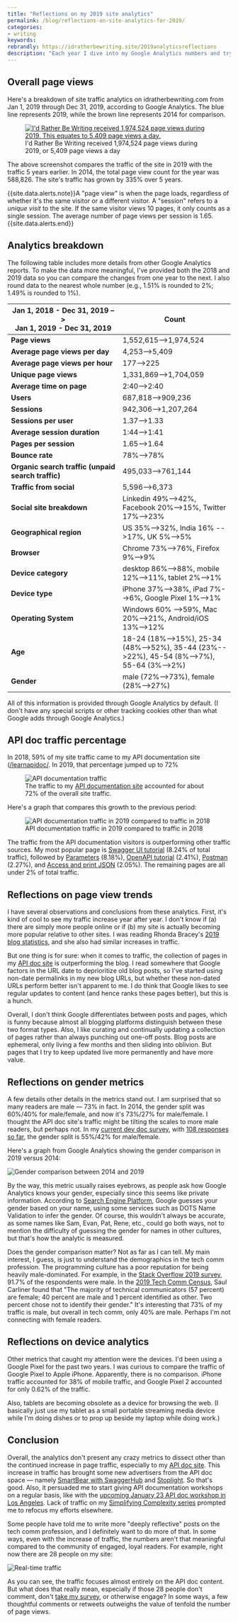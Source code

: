 ```yaml
---
title: "Reflections on my 2019 site analytics"
permalink: /blog/reflections-on-site-analytics-for-2019/
categories:
- writing
keywords:
rebrandly: https://idratherbewriting.site/2019analyticsreflections
description: "Each year I dive into my Google Analytics numbers and try to identify trends on my blog. In 2019, idratherbewriting.com had 1,974,524 page views, or about 5,409 page views a day (225 page views an hour). Traffic to the API doc site increased from 59% to 72%. Overall, this traffic suggests that maintaining a living documentation site that is continually updated might be more valuable than a continual stream of blog posts. I also reflect on my site's gender analytics, which has a slight trend towards more male readers."
---
```


## Overall page views

Here's a breakdown of site traffic analytics on idratherbewriting.com from Jan 1, 2019 through Dec 31, 2019, according to Google Analytics. The blue line represents 2019, while the brown line represents 2014 for comparison.

<figure><a href="https://s3.us-west-1.wasabisys.com/idbwmedia.com/images/google-analytics2020-audience.png"><img src="https://s3.us-west-1.wasabisys.com/idbwmedia.com/images/google-analytics2020-audience.png" alt="I'd Rather Be Writing received 1,974,524 page views during 2019. This equates to 5,409 page views a day." /></a> <figcaption>I'd Rather Be Writing received 1,974,524 page views during 2019, or 5,409 page views a day</figcaption></figure>

The above screenshot compares the traffic of the site in 2019 with the traffic 5 years earlier. In 2014, the total page view count for the year was 588,826. The site's traffic has grown by 335% over 5 years.

{{site.data.alerts.note}}A "page view" is when the page loads, regardless of whether it's the same visitor or a different visitor. A "session" refers to a <i>unique visit</i> to the site. If the same visitor views 10 pages, it only counts as a single session. The average number of page views per session is 1.65.{{site.data.alerts.end}}

## Analytics breakdown

The following table includes more details from other Google Analytics reports. To make the data more meaningful, I've provided both the 2018 and 2019 data so you can compare the changes from one year to the next. I also round data to the nearest whole number (e.g., 1.51% is rounded to 2%; 1.49% is rounded to 1%).

<table>
<colgroup>
   <col width="50%" />
   <col width="50%" />
</colgroup>
    <thead>
    <tr>
        <th>Jan 1, 2018 - Dec 31, 2019 –> <br/>Jan 1, 2019 - Dec 31, 2019</th>
        <th>Count</th>
    </tr>
    </thead>
    <tbody>
    <tr>
        <td markdown="span"><b>Page views</b></td>
        <td markdown="span">1,552,615-->1,974,524</td>
    </tr>
    <tr>
        <td markdown="span"><b>Average page views per day</b></td>
        <td markdown="span">4,253-->5,409</td>
    </tr>
    <tr>
        <td markdown="span"><b>Average page views per hour</b></td>
        <td markdown="span">177-->225</td>
    </tr>
    <tr>
        <td markdown="span"><b>Unique page views</b></td>
        <td markdown="span">1,331,869-->1,704,059</td>
    </tr>
    <tr>
        <td markdown="span"><b>Average time on page</b></td>
        <td markdown="span">2:40-->2:40</td>
    </tr>
    <tr>
        <td markdown="span"><b>Users</b></td>
        <td markdown="span">687,818-->909,236</td>
    </tr>
    <tr>
        <td markdown="span"><b>Sessions</b></td>
        <td markdown="span">942,306-->1,207,264</td>
    </tr>
    <tr>
        <td markdown="span"><b>Sessions per user</b></td>
        <td markdown="span">1.37-->1.33</td>
    </tr>
    <tr>
        <td markdown="span"><b>Average session duration</b></td>
        <td markdown="span">1:44-->1:41</td>
    </tr>
    <tr>
        <td markdown="span"><b>Pages per session</b></td>
        <td markdown="span">1.65-->1.64</td>
    </tr>
    <tr>
        <td markdown="span"><b>Bounce rate</b></td>
        <td markdown="span">78%-->78%</td>
    </tr>
    <tr>
        <td markdown="span"><b>Organic search traffic (unpaid search traffic)</b></td>
        <td markdown="span">495,033-->761,144</td>
    </tr>
    <tr>
        <td markdown="span"><b>Traffic from social</b></td>
        <td markdown="span">5,596-->6,373</td>
    </tr>
    <tr>
        <td markdown="span"><b>Social site breakdown</b></td>
        <td markdown="span">Linkedin 49%-->42%, Facebook 20%-->15%, Twitter 17%-->23% </td>
    </tr>
    <tr>
        <td markdown="span"><b>Geographical region</b></td>
        <td markdown="span">US 35%-->32%, India 16% -->17%, UK 5%-->5%</td>
    </tr>
    <tr>
        <td markdown="span"><b>Browser</b></td>
        <td markdown="span">Chrome 73%-->76%, Firefox 9%-->9%</td>
    </tr>
    <tr>
        <td markdown="span"><b>Device category</b></td>
        <td markdown="span">desktop 86%-->88%, mobile 12%-->11%, tablet 2%-->1%</td>
    </tr>
    <tr>
        <td markdown="span"><b>Device type</b></td>
        <td markdown="span">iPhone 37%-->38%, iPad 7%-->6%, Google Pixel 1%-->1%
        </td>
    </tr>
    <tr>
        <td markdown="span"><b>Operating System</b></td>
        <td markdown="span">Windows 60% -->59%, Mac 20%-->21%, Android/iOS 13%-->12%</td>
    </tr>
    <tr>
        <td markdown="span"><b>Age</b></td>
        <td markdown="span">18-24 (18%-->15%), 25-34 (48%-->52%), 35-44 (23%-->22%), 45-54 (8%-->7%), 55-64 (3%-->2%)</td>
    </tr>
    <tr>
        <td markdown="span"><b>Gender</b></td>
        <td markdown="span">male (72%-->73%), female (28%-->27%)</td>
    </tr>
    </tbody>
</table>

All of this information is provided through Google Analytics by default. (I don't have any special scripts or other tracking cookies other than what Google adds through Google Analytics.)

## API doc traffic percentage

In 2018, 59% of my site traffic came to my API documentation site ([/learnapidoc/](/learnapidoc/). In 2019, that percentage jumped up to 72%

<figure><img src="https://s3.us-west-1.wasabisys.com/idbwmedia.com/images/learnapidoc_traffic3.png" alt="API documentation traffic" /> <figcaption>The traffic to my <a href='https://idratherbewriting.com/learnapidoc/'>API documentation site</a> accounted for about 72% of the overall site traffic.</figcaption></figure>

Here's a graph that compares this growth to the previous period:

<figure><img src="https://s3.us-west-1.wasabisys.com/idbwmedia.com/images/learnapidocpreviousperiod.png" alt="API documentation traffic in 2019 compared to traffic in 2018" /> <figcaption>API documentation traffic in 2019 compared to traffic in 2018</figcaption></figure>

The traffic from the API documentation visitors is outperforming other traffic sources. My most popular page is [Swagger UI tutorial](/learnapidoc/pubapis_swagger.html) (8.24% of total traffic), followed by [Parameters](/learnapidoc/docapis_doc_parameters.html) (8.18%),  [OpenAPI tutorial](/learnapidoc/pubapis_openapi_tutorial_overview.html) (2.41%), [Postman](/learnapidoc/docapis_postman.html) (2.27%), and [Access and print JSON](/learnapidoc/docapis_access_json_values.html) (2.05%). The remaining pages are all under 2% of total traffic.

## Reflections on page view trends

I have several observations and conclusions from these analytics. First, it's kind of cool to see my traffic increase year after year. I don't know if (a) there are simply more people online or if (b) my site is actually becoming more popular relative to other sites. I was reading Rhonda Bracey's [2019 blog statistics](https://cybertext.wordpress.com/2019/12/31/2019-blog-statistics/), and she also had similar increases in traffic.

But one thing is for sure: when it comes to traffic, the collection of pages in my [API doc site](/learnapidoc/) is outperforming the blog. I read somewhere that Google factors in the URL date to deprioritize old blog posts, so I've started using non-date permalinks in my new blog URLs, but whether these non-dated URLs perform better isn't apparent to me. I do think that Google likes to see regular updates to content (and hence ranks these pages better), but this is a hunch.

Overall, I don't think Google differentiates between posts and pages, which is funny because almost all blogging platforms distinguish between these two format types. Also, I like curating and continually updating a collection of pages rather than always punching out one-off posts. Blog posts are ephemeral, only living a few months and then sliding into oblivion. But pages that I try to keep updated live more permanently and have more value.

## Reflections on gender metrics

A few details other details in the metrics stand out. I am surprised that so many readers are male &mdash; 73% in fact. In 2014, the gender split was 60%/40% for male/female, and now it's 73%/27% for male/female. I thought the API doc site's traffic might be tilting the scales to more male readers, but perhaps not. In my [current dev doc survey](https://www.questionpro.com/t/AOaGwZgCFE), with [108 responses so far](https://www.questionpro.com/t/PGhS9ZgCFE), the gender split is 55%/42% for male/female.

Here's a graph from Google Analytics showing the gender comparison in 2019 versus 2014:

<img style="max-width: 450px" src="https://s3.us-west-1.wasabisys.com/idbwmedia.com/images/gender2019analytics.png" alt="Gender comparison between 2014 and 2019" />

By the way, this metric usually raises eyebrows, as people ask how Google Analytics knows your gender, especially since this seems like private information. According to [Search Engine Platform](http://www.searchengineplatform.com/how-google-determines-age-and-gender-under-the-demographics-report-in-google-analytics/), Google guesses your gender based on your name, using some services such as DOTS Name Validation to infer the gender. Of course, this wouldn't always be accurate, as some names like Sam, Evan, Pat, Rene, etc., could go both ways, not to mention the difficulty of guessing the gender for names in other cultures, but that's how the analytic is measured.

Does the gender comparison matter? Not as far as I can tell. My main interest, I guess, is just to understand the demographics in the tech comm profession. The programming culture has a poor reputation for being heavily male-dominated. For example, in the [Stack Overflow 2019 survey](https://insights.stackoverflow.com/survey/2019#developer-profile-_-developer-role-and-gender), 91.7% of the respondents were male. In the [2019 Tech Comm Census](https://www.stc.org/intercom/2019/01/who-technical-communicators-are-a-summary-of-demographics-backgrounds-and-employment/), Saul Carliner found that "The majority of technical communicators (57 percent) are female; 40 percent are male and 1 percent identified as other. Two percent chose not to identify their gender." It's interesting that 73% of my traffic is male, but overall in tech comm, only 40% are male. Perhaps I'm not connecting with female readers.

## Reflections on device analytics

Other metrics that caught my attention were the devices. I'd been using a Google Pixel for the past two years. I was curious to compare the traffic of Google Pixel to Apple iPhone. Apparently, there is no comparison. iPhone traffic accounted for 38% of mobile traffic, and Google Pixel 2 accounted for only 0.62% of the traffic.

Also, tablets are becoming obsolete as a device for browsing the web. (I basically just use my tablet as a small portable streaming media device while I'm doing dishes or to prop up beside my laptop while doing work.)

## Conclusion

Overall, the analytics don't present any crazy metrics to dissect other than the continued increase in page traffic, especially to my [API doc site](/learnapidoc/). This increase in traffic has brought some new advertisers from the API doc space &mdash; namely [SmartBear with SwaggerHub](https://swagger.io/tools/swaggerhub/?utm_medium=display&utm_source=idratherbewriting&utm_campaign=irbwsponsor) and [Stoplight](https://stoplight.io/?utm_source=idratherbewriting). So that's good. Also, it persuaded me to start giving API documentation workshops on a regular basis, like with the [upcoming January 23 API doc workshop in Los Angeles](/blog/upcoming-api-documentation-workshop-los-angeles-jan-23/). Lack of traffic on my [Simplifying Complexity series](/simplifying-complexity/index.html) prompted me to refocus my efforts elsewhere.

Some people have told me to write more "deeply reflective" posts on the tech comm profession, and I definitely want to do more of that. In some ways, even with the increase of traffic, the numbers aren't that meaningful compared to the community of engaged, loyal readers. For example, right now there are 28 people on my site:

<img src="https://s3.us-west-1.wasabisys.com/idbwmedia.com/images/realtimeanalytics28.png" alt="Real-time traffic" />

As you can see, the traffic focuses almost entirely on the API doc content. But what does that really mean, especially if those 28 people don't comment, don't [take my survey](https://www.questionpro.com/a/TakeSurvey?tt=qYKAPa%2BvYY4%3D), or otherwise engage? In some ways, a few thoughtful comments or retweets outweighs the value of tenfold the number of page views.

